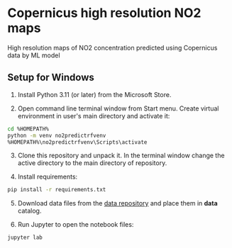 # Copernicus high resolution NO2 maps
High resolution maps of NO2 concentration predicted using Copernicus data by ML model

## Setup for Windows
1. Install Python 3.11 (or later) from the Microsoft Store.

2. Open command line terminal window from Start menu. Create virtual environment in user's main directory and activate it:
``` bash
cd %HOMEPATH%
python -m venv no2predictrfvenv
%HOMEPATH%\no2predictrfvenv\Scripts\activate
```

3. Clone this repository and unpack it. In the terminal window change the active directory to the main directory of repository.

4. Install requirements:
``` bash
pip install -r requirements.txt
```

5. Download data files from the [data repository](https://igikedupl-my.sharepoint.com/:f:/g/personal/konrad_wroblewski_igik_edu_pl/EnYfqpWu4QdAgoqeYczef7EBzU4ocOp5rrZ3vwNQqHy7ZQ?e=3rvnPK) and place them in **data** catalog.

6. Run Jupyter to open the notebook files:
``` bash
jupyter lab
```
